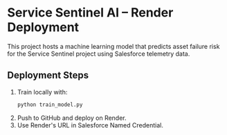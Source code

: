 # Service Sentinel AI – Render Deployment

This project hosts a machine learning model that predicts asset failure risk for the Service Sentinel project using Salesforce telemetry data.

## Deployment Steps
1. Train locally with:
   ```bash
   python train_model.py
   ```
2. Push to GitHub and deploy on Render.
3. Use Render's URL in Salesforce Named Credential.
